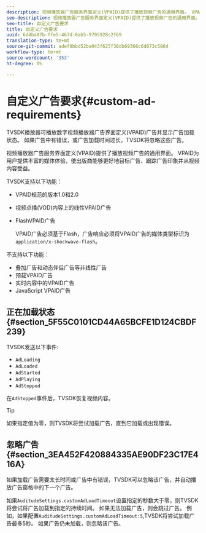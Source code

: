 ```yaml
---
description: 视频播放器广告服务界面定义(VPAID)提供了播放视频广告的通用界面。 VPAID为用户提供丰富的媒体体验，使出版商能够更好地目标广告、跟踪广告印象并从视频内容受益。
seo-description: 视频播放器广告服务界面定义(VPAID)提供了播放视频广告的通用界面。 VPAID为用户提供丰富的媒体体验，使出版商能够更好地目标广告、跟踪广告印象并从视频内容受益。
seo-title: 自定义广告要求
title: 自定义广告要求
uuid: 6d4ba87b-ffe5-467d-8ab5-9795928c2f69
translation-type: tm+mt
source-git-commit: adef0bbd52ba043f625f38db69366c6d873c586d
workflow-type: tm+mt
source-wordcount: '353'
ht-degree: 0%

---
```



# 自定义广告要求{#custom-ad-requirements}

TVSDK播放器可播放数字视频播放器广告界面定义(VPAID)广告并显示广告加载状态。 如果广告中有错误，或广告加载时间过长，TVSDK将忽略这些广告。

视频播放器广告服务界面定义(VPAID)提供了播放视频广告的通用界面。 VPAID为用户提供丰富的媒体体验，使出版商能够更好地目标广告、跟踪广告印象并从视频内容受益。

<!--<a id="section_9A358902CBC24999BA34206EE2029616"></a>-->

TVSDK支持以下功能：

* VPAID规范的版本1.0和2.0
* 视频点播(VOD)内容上的线性VPAID广告
* FlashVPAID广告

   VPAID广告必须基于Flash，广告响应必须将VPAID广告的媒体类型标识为`application/x-shockwave-flash`。

不支持以下功能：

* 叠加广告和动态伴侣广告等非线性广告
* 预载VPAID广告
* 实时内容中的VPAID广告
* JavaScript VPAID广告

## 正在加载状态{#section_5F55C0101CD44A65BCFE1D124CBDF239}

TVSDK发送以下事件:

* `AdLoading`
* `AdLoaded`
* `AdStarted`
* `AdPlaying`
* `AdStopped`

在`AdStopped`事件后，TVSDK恢复视频内容。

>[!TIP]
>
>如果指定值为零，则TVSDK将尝试加载广告，直到它加载或出现错误。

## 忽略广告{#section_3EA452F420884335AE90DF23C17E416A}

如果加载广告需要太长时间或广告中有错误，TVSDK可以忽略该广告，并自动播放广告窗格中的下一个广告。

如果`AuditudeSettings.customAdLoadTimeout`设置指定的秒数大于零，则TVSDK将尝试将广告加载到指定的持续时间。 如果无法加载广告，则会跳过广告。 例如，如果配置`AuditudeSettings.customAdLoadTimeout:5`,TVSDK将尝试加载广告最多5秒。 如果广告仍未加载，则忽略该广告。
